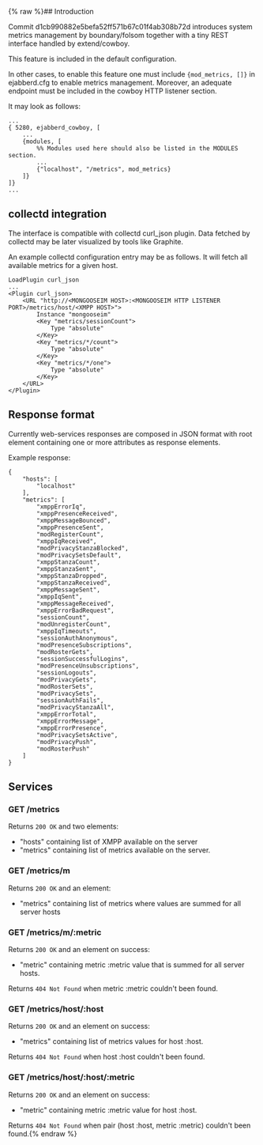 {% raw %}## Introduction

Commit d1cb990882e5befa52ff571b67c01f4ab308b72d introduces system metrics management by boundary/folsom together with a tiny REST interface handled by extend/cowboy.

This feature is included in the default configuration.

In other cases, to enable this feature one must include ```{mod_metrics, []}``` in ejabberd.cfg to enable metrics management.
Moreover, an adequate endpoint must be included in the cowboy HTTP listener section.

It may look as follows:
```
...
{ 5280, ejabberd_cowboy, [
    ...
    {modules, [
        %% Modules used here should also be listed in the MODULES section.
        ...
        {"localhost", "/metrics", mod_metrics}
    ]}
]}
...
```

## collectd integration
The interface is compatible with collectd curl_json plugin.
Data fetched by collectd may be later visualized by tools like Graphite.

An example collectd configuration entry may be as follows. It will fetch all available metrics for a given host.
```
LoadPlugin curl_json
...
<Plugin curl_json>
    <URL "http://<MONGOOSEIM HOST>:<MONGOOSEIM HTTP LISTENER PORT>/metrics/host/<XMPP HOST>">
        Instance "mongooseim"
        <Key "metrics/sessionCount">
            Type "absolute"
        </Key>
        <Key "metrics/*/count">
            Type "absolute"
        </Key>
        <Key "metrics/*/one">
            Type "absolute"
        </Key>
    </URL>
</Plugin>
```


## Response format

Currently web-services responses are composed in JSON format with root element containing one or more attributes as response elements.

Example response:

    {
        "hosts": [
            "localhost"
        ],
        "metrics": [
            "xmppErrorIq",
            "xmppPresenceReceived",
            "xmppMessageBounced",
            "xmppPresenceSent",
            "modRegisterCount",
            "xmppIqReceived",
            "modPrivacyStanzaBlocked",
            "modPrivacySetsDefault",
            "xmppStanzaCount",
            "xmppStanzaSent",
            "xmppStanzaDropped",
            "xmppStanzaReceived",
            "xmppMessageSent",
            "xmppIqSent",
            "xmppMessageReceived",
            "xmppErrorBadRequest",
            "sessionCount",
            "modUnregisterCount",
            "xmppIqTimeouts",
            "sessionAuthAnonymous",
            "modPresenceSubscriptions",
            "modRosterGets",
            "sessionSuccessfulLogins",
            "modPresenceUnsubscriptions",
            "sessionLogouts",
            "modPrivacyGets",
            "modRosterSets",
            "modPrivacySets",
            "sessionAuthFails",
            "modPrivacyStanzaAll",
            "xmppErrorTotal",
            "xmppErrorMessage",
            "xmppErrorPresence",
            "modPrivacySetsActive",
            "modPrivacyPush",
            "modRosterPush"
        ]
    }

## Services

### GET /metrics

Returns ```200 OK``` and two elements:

* "hosts" containing list of XMPP available on the server
* "metrics" containing list of metrics available on the server.

### GET /metrics/m

Returns ```200 OK``` and an element:

* "metrics" containing list of metrics where values are summed for all server hosts

### GET /metrics/m/:metric

Returns ```200 OK``` and an element on success:

* "metric" containing metric :metric value that is summed for all server hosts.

Returns ```404 Not Found``` when metric :metric couldn't been found.

### GET /metrics/host/:host

Returns ```200 OK``` and an element on success:

* "metrics" containing list of metrics values for host :host.

Returns ```404 Not Found``` when host :host couldn't been found.

### GET /metrics/host/:host/:metric

Returns ```200 OK``` and an element on success:

* "metric" containing metric :metric value for host :host.

Returns ```404 Not Found``` when pair (host :host, metric :metric) couldn't been found.{% endraw %}
